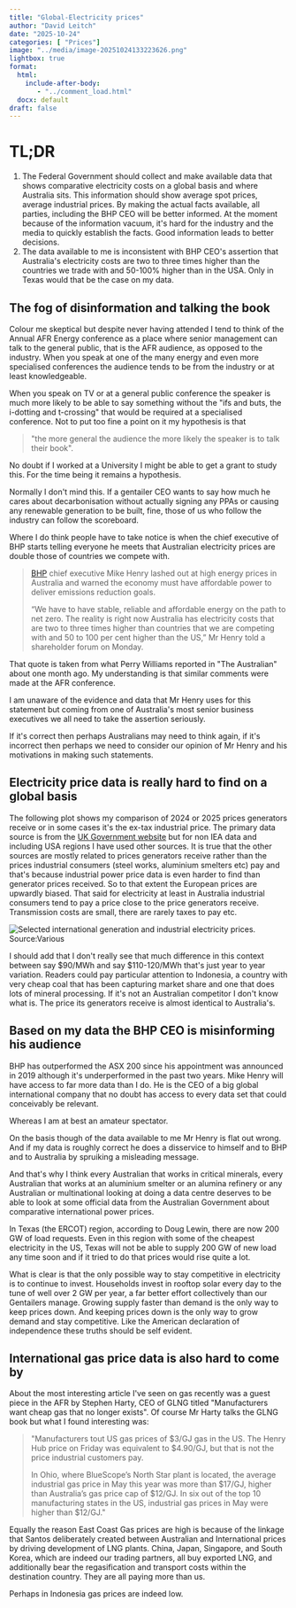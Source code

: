 ```yaml
---
title: "Global-Electricity prices"
author: "David Leitch"
date: "2025-10-24"
categories: [ "Prices"]
image: "../media/image-20251024133223626.png"
lightbox: true
format:
  html:
    include-after-body:
       - "../comment_load.html"
  docx: default
draft: false
---
```


# TL;DR

1. The Federal Government should collect and make available data that shows  comparative electricity costs on a global basis and where Australia sits.  This information should show average spot prices, average industrial prices. By making the actual facts available, all parties, including the BHP CEO  will be better informed. At the moment because of the information vacuum,  it's hard for the industry and the media to quickly establish the facts. Good information leads to better decisions.
2. The data available to me is inconsistent with BHP CEO's assertion that Australia's electricity costs are two to three times higher than the countries we trade with and 50-100% higher than in the USA. Only in Texas would that be the case on my data.

## The fog of disinformation and talking the book

Colour me skeptical but despite never having attended I tend to think of the Annual AFR Energy conference as a place where senior management can talk to the general public, that is the AFR audience, as opposed to the industry. When you speak at one of the many energy and even more specialised conferences the audience tends to be from the industry or at least knowledgeable.

When you speak on TV or at a general public conference the speaker is much more likely to be able to say something without the "ifs and buts, the  i-dotting and t-crossing" that would be required at a  specialised conference. Not to put too fine a point on it my hypothesis is that 

> "the more general the audience the more likely the speaker is to talk their book". 

No doubt if I worked at a University I might be able to get a grant to study this. For the time being it remains a hypothesis.

Normally I don't mind this. If a gentailer CEO  wants to say how much he cares about decarbonisation without actually signing any PPAs or causing any renewable generation to be built, fine, those of us who follow the industry can follow  the scoreboard.

Where I do think people have to take notice is when the chief executive of BHP starts telling everyone he meets that Australian electricity prices are double those of countries we compete with. 

> [BHP](https://www.linkedin.com/company/bhp/) chief executive Mike Henry lashed out at high energy prices in Australia and warned the economy must have affordable power to deliver emissions reduction goals.
>
> “We have to have stable, reliable and affordable energy on the path to net zero. The reality is right now Australia has electricity costs that are two to three times higher than countries that we are competing with and 50 to 100 per cent higher than the US,” Mr Henry told a shareholder forum on Monday.

That quote is taken from what Perry Williams reported in "The Australian" about one month ago. My understanding is that similar comments were made at the AFR conference.

I am unaware of the evidence and data that Mr Henry uses for this statement but coming from one of Australia's most senior business executives we all need to take the assertion seriously.

If it's correct then perhaps Australians may need to think again, if it's incorrect then perhaps we need to consider our opinion of Mr Henry and his motivations in making such statements.

## Electricity price data is really hard to find on a global basis

The following plot shows my comparison of 2024 or 2025 prices generators receive or in some cases it's the ex-tax industrial price. The primary data source is from the [UK Government website](https://www.gov.uk/government/statistical-data-sets/international-industrial-energy-prices) but for non IEA data and including USA regions I have used other sources. It is true that the other sources are mostly related to prices generators receive rather than the prices industrial consumers (steel works, aluminium smelters etc) pay and that's because industrial power price data is even harder to find than generator prices received. So to that extent the European prices are upwardly biased. That said for electricity at least in Australia industrial consumers tend to pay a price close to the price generators receive. Transmission costs are small, there are rarely taxes to pay etc. 

![Selected international generation and industrial electricity prices. Source:Various](../media/image-20251024133223626.png)

I should add that I don't really see that much difference in this context between say \$90/MWh and say \$110-120/MWh that's just year to year variation. Readers could pay particular attention to Indonesia, a country with very cheap coal that has been capturing market share and one that does lots of mineral processing. If it's not an Australian competitor I don't know what is. The price its generators receive is almost identical to Australia's.

## Based on my data the BHP CEO is misinforming his audience

BHP has outperformed the ASX 200 since his appointment was announced in 2019  although it's underperformed in the past two years. Mike Henry will have access to far more data than I do. He is the CEO of a big global international company that no doubt has access to every data set that could conceivably be relevant. 

Whereas I am at best an amateur spectator. 

On the basis though of the data available to me Mr Henry is flat out wrong. And if my data is roughly correct he does a disservice to himself and to BHP and to Australia by spruiking a misleading message. 

 And that's why I think every Australian that works in critical minerals, every Australian that works at an aluminium smelter or an alumina refinery or any Australian or multinational looking at doing a data centre deserves to be able to look at some official data from the Australian Government about comparative international power prices. 

In Texas (the ERCOT) region, according to Doug Lewin, there are now 200 GW of load requests. Even in this region with some of the cheapest electricity in the US, Texas will not be able to supply 200 GW of new load any time soon and if it tried to do that prices would rise quite a lot.

What is clear is that the only possible way to stay competitive in electricity is to continue to invest. Households invest in rooftop solar every day to the tune of well over 2 GW per year, a far better effort collectively than our Gentailers manage. Growing supply faster than demand is the only way to keep prices down. And keeping prices down is the only way to grow demand and stay competitive. Like the American declaration of independence these truths should be self evident. 





## International gas price data is also hard to come by

About the most interesting article I've seen on gas recently was a guest piece in the AFR by Stephen Harty, CEO of GLNG titled "Manufacturers want cheap gas that no longer exists". Of course Mr Harty talks the GLNG book but what I found interesting was:

> "Manufacturers tout US gas prices of \$3/GJ gas in the US. The Henry Hub price on Friday was equivalent to  \$4.90/GJ, but that is not the price industrial customers pay.
>
> In Ohio, where BlueScope’s North Star plant is located, the average industrial gas price in May this year was more than \$17/GJ, higher than Australia’s gas price cap of \$12/GJ. In six out of the top 10 manufacturing states in the US, industrial gas prices in May were higher than \$12/GJ."

Equally the reason East Coast Gas prices are high is because of the linkage that Santos deliberately created between Australian and International prices by driving development of LNG plants. China, Japan, Singapore, and South Korea, which are indeed our trading partners, all buy exported LNG, and additionally bear the regasification and transport costs within the destination country. They are all paying more than us.

Perhaps in Indonesia gas prices are indeed low.

